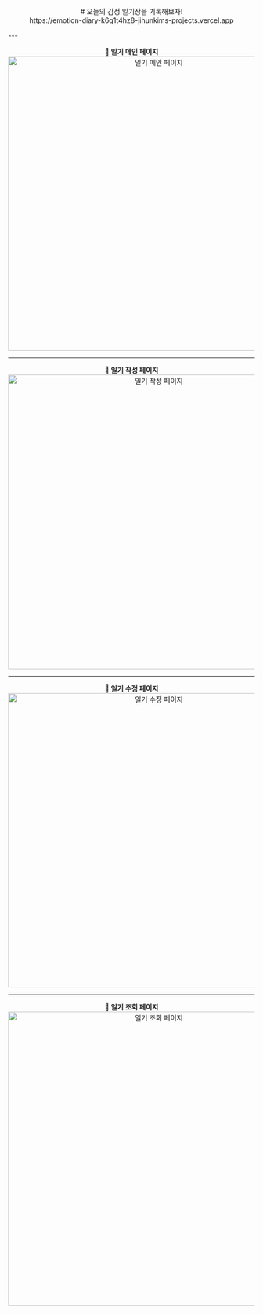 <p align="center">
# 오늘의 감정 일기장을 기록해보자! <br>
https://emotion-diary-k6q1t4hz8-jihunkims-projects.vercel.app
</p>
---

<p align="center">
  <strong>📅 일기 메인 페이지</strong><br/>
  <img src="https://github.com/user-attachments/assets/03a14b26-cc48-4546-b9f8-35133fb6336d" alt="일기 메인 페이지" width="600"/>
</p>

---

<p align="center">
  <strong>📝 일기 작성 페이지</strong><br/>
  <img src="https://github.com/user-attachments/assets/d27386b7-acc7-410b-b51d-881ea57f276b" alt="일기 작성 페이지" width="600"/>
</p>

---

<p align="center">
  <strong>📝 일기 수정 페이지</strong><br/>
  <img src="https://github.com/user-attachments/assets/ce75733c-8f98-492c-9c46-f5874e41abb6" alt="일기 수정 페이지" width="600"/>
</p>

---

<p align="center">
  <strong>📝 일기 조회 페이지</strong><br/>
  <img src="https://github.com/user-attachments/assets/991f6374-92ed-4ffe-94d2-e6ec86687f98" alt="일기 조회 페이지" width="600"/>
</p>
